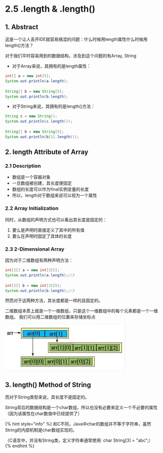# 2.5 .length & .length\(\)

## 1. Abstract

这是一个让人丢开IDE就容易搞混的问题：什么时候用length属性什么时候用length\(\)方法？

对于我们平时容易用到的数据结构，涉及到这个问题的有Array, String

* 对于Array来说，其拥有的是length属性：

```java
int[] a = new int[5];
System.out.println(a.length);

String[] b = new String[5];
System.out.println(b.length);
```

* 对于String来说，其拥有的是length\(\)方法：

```java
String c = new String();
System.out.println(c.length());
        
String[] b = new String[5];
System.out.println(b[1].length());
```

## 2. length Attribute of Array

### 2.1 Description

* 数组是一个容器对象
* 一旦数组被创建，其长度便固定
* 数组的长度可以作为final实例变量的长度
* 所以，length对于数组来说可以视为一个属性

### 2.2 Array Initialization

同时，从数组的声明方式也可以看出其长度是固定的：

1. 要么是声明时直接定义了其中的所有值
2. 要么在声明时固定了具体的长度

### 2.3 2-Dimensional Array

因为对于二维数组有两种声明方法：

```java
int[][] a = new int[3][];
System.out.println(a.length);//3

int[][] b = new int[3][5];
System.out.println(b.length);//3
```

然而对于这两种方法，其长度都是一样的且固定的。

 二维数组本质上就是一个一维数组，只是这个一维数组中的每个元素都是一个一维数组。 我们可以用二维数组的位置来存储坐标点

![](../.gitbook/assets/image.png)

## 3. length\(\) Method of String

而对于String类型来说，其长度不是固定的。

String背后的数据结构是一个char数组，所以也没有必要来定义一个不必要的属性（因为该属性在char数值中已经提供了）

{% hint style="info" %}
和C不同，Java中char的数组并不等于字符串，虽然String的内部机制是char数组实现的。

（C语言中，并没有String类，定义字符串通常使用: char String\[3\] = "abc";）
{% endhint %}

